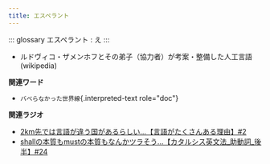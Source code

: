 ```yaml
---
title: エスペラント
---
```


::: glossary
エスペラント : え
:::

-   ルドヴィコ・ザメンホフとその弟子（協力者）が考案・整備した人工言語(wikipedia)

**関連ワード**

-   `バベらなかった世界線`{.interpreted-text role="doc"}

**関連ラジオ**

-   [2km先では言語が違う国があるらしい...【言語がたくさんある理由】#2](https://www.youtube.com/watch?v=-Zo_0_DZrvk)
-   [shallの本質もmustの本質もなんかツラそう...【カタルシス英文法_助動詞_後半】#24](https://www.youtube.com/watch?v=uHjDHSWbZuM)
